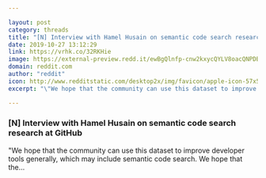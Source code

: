 ```yaml
---

layout: post
category: threads
title: "[N] Interview with Hamel Husain on semantic code search research at GitHub"
date: 2019-10-27 13:12:29
link: https://vrhk.co/32RKHie
image: https://external-preview.redd.it/ewBgQlnfp-cnw2kxycQYLV8oacQNPDBtCDyJPMsHpgU.jpg?width=760&height=397.905759162&auto=webp&s=088eaba22490cee6525934d97684335bcedf776a
domain: reddit.com
author: "reddit"
icon: http://www.redditstatic.com/desktop2x/img/favicon/apple-icon-57x57.png
excerpt: "\"We hope that the community can use this dataset to improve developer tools generally, which may include semantic code search. We hope that the..."

---
```


### [N] Interview with Hamel Husain on semantic code search research at GitHub

"We hope that the community can use this dataset to improve developer tools generally, which may include semantic code search. We hope that the...